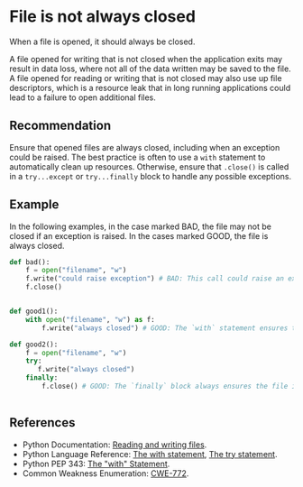 # File is not always closed
When a file is opened, it should always be closed.

A file opened for writing that is not closed when the application exits may result in data loss, where not all of the data written may be saved to the file. A file opened for reading or writing that is not closed may also use up file descriptors, which is a resource leak that in long running applications could lead to a failure to open additional files.


## Recommendation
Ensure that opened files are always closed, including when an exception could be raised. The best practice is often to use a `with` statement to automatically clean up resources. Otherwise, ensure that `.close()` is called in a `try...except` or `try...finally` block to handle any possible exceptions.


## Example
In the following examples, in the case marked BAD, the file may not be closed if an exception is raised. In the cases marked GOOD, the file is always closed.


```python
def bad():
    f = open("filename", "w")
    f.write("could raise exception") # BAD: This call could raise an exception, leading to the file not being closed.
    f.close()


def good1():
    with open("filename", "w") as f:
        f.write("always closed") # GOOD: The `with` statement ensures the file is always closed.

def good2():
    f = open("filename", "w")
    try:
       f.write("always closed")
    finally:
        f.close() # GOOD: The `finally` block always ensures the file is closed.
   

```

## References
* Python Documentation: [Reading and writing files](https://docs.python.org/3/tutorial/inputoutput.html#reading-and-writing-files).
* Python Language Reference: [The with statement](http://docs.python.org/reference/compound_stmts.html#the-with-statement), [The try statement](http://docs.python.org/reference/compound_stmts.html#the-try-statement).
* Python PEP 343: [The "with" Statement](http://www.python.org/dev/peps/pep-0343).
* Common Weakness Enumeration: [CWE-772](https://cwe.mitre.org/data/definitions/772.html).
